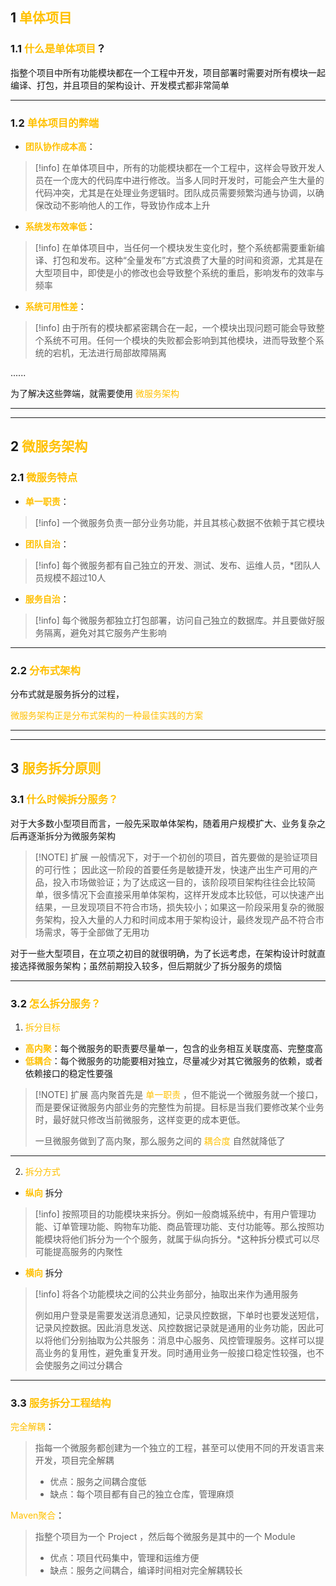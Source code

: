 ## 1 <font color="#ffc000">单体项目</font>
### 1.1 <font color="#ffc000">什么是单体项目</font>？
指整个项目中所有功能模块都在一个工程中开发，项目部署时需要对所有模块一起编译、打包，并且项目的架构设计、开发模式都非常简单

---
### 1.2 <font color="#ffc000">单体项目的弊端</font>
- **<font color="#ffc000">团队协作成本高</font>**：


> [!info] 
> 在单体项目中，所有的功能模块都在一个工程中，这样会导致开发人员在一个庞大的代码库中进行修改。当多人同时开发时，可能会产生大量的代码冲突，尤其是在处理业务逻辑时。团队成员需要频繁沟通与协调，以确保改动不影响他人的工作，导致协作成本上升


- **<font color="#ffc000">系统发布效率低</font>**：

> [!info] 
> 在单体项目中，当任何一个模块发生变化时，整个系统都需要重新编译、打包和发布。这种“全量发布”方式浪费了大量的时间和资源，尤其是在大型项目中，即使是小的修改也会导致整个系统的重启，影响发布的效率与频率


- **<font color="#ffc000">系统可用性差</font>**：

> [!info] 
> 由于所有的模块都紧密耦合在一起，一个模块出现问题可能会导致整个系统不可用。任何一个模块的失败都会影响到其他模块，进而导致整个系统的宕机，无法进行局部故障隔离


......

为了解决这些弊端，就需要使用 <font color="#ffc000">微服务架构</font> 

---
---

## 2 <font color="#ffc000">微服务架构</font>

### 2.1 <font color="#ffc000">微服务特点</font>

- **<font color="#ffc000">单一职责</font>**：


> [!info] 
> 一个微服务负责一部分业务功能，并且其核心数据不依赖于其它模块


- **<font color="#ffc000">团队自治</font>**：

> [!info] 
> 每个微服务都有自己独立的开发、测试、发布、运维人员，*团队人员规模不超过10人

- **<font color="#ffc000">服务自治</font>**：

> [!info] 
> 每个微服务都独立打包部署，访问自己独立的数据库。并且要做好服务隔离，避免对其它服务产生影响

---

### 2.2 <font color="#ffc000">分布式架构</font>

分布式就是服务拆分的过程，

<font color="#ffc000">微服务架构正是分布式架构的一种最佳实践的方案</font>

---
---

## 3 <font color="#ffc000">服务拆分原则</font>

### 3.1 <font color="#ffc000">什么时候拆分服务？</font>

对于大多数小型项目而言，一般先采取单体架构，随着用户规模扩大、业务复杂之后再逐渐拆分为微服务架构


> [!NOTE] 扩展
> 一般情况下，对于一个初创的项目，首先要做的是验证项目的可行性；
> 因此这一阶段的首要任务是敏捷开发，快速产出生产可用的产品，投入市场做验证；为了达成这一目的，该阶段项目架构往往会比较简单，很多情况下会直接采用单体架构，这样开发成本比较低，可以快速产出结果，一旦发现项目不符合市场，损失较小；如果这一阶段采用复杂的微服务架构，投入大量的人力和时间成本用于架构设计，最终发现产品不符合市场需求，等于全部做了无用功

对于一些大型项目，在立项之初目的就很明确，为了长远考虑，在架构设计时就直接选择微服务架构；虽然前期投入较多，但后期就少了拆分服务的烦恼

---

### 3.2 <font color="#ffc000">怎么拆分服务？</font>
1. <font color="#ffc000">拆分目标</font>
- **<font color="#ffc000">高内聚</font>**：每个微服务的职责要尽量单一，包含的业务相互关联度高、完整度高
- **<font color="#ffc000">低耦合</font>**：每个微服务的功能要相对独立，尽量减少对其它微服务的依赖，或者依赖接口的稳定性要强


> [!NOTE] 扩展
> 高内聚首先是 <font color="#ffc000">单一职责</font> ，但不能说一个微服务就一个接口，而是要保证微服务内部业务的完整性为前提。目标是当我们要修改某个业务时，最好就只修改当前微服务，这样变更的成本更低。
> 
> 一旦微服务做到了高内聚，那么服务之间的 <font color="#ffc000">耦合度</font> 自然就降低了

---

2. <font color="#ffc000">拆分方式</font>

- **<font color="#ffc000">纵向</font>** 拆分


> [!info] 
> 按照项目的功能模块来拆分。例如一般商城系统中，有用户管理功能、订单管理功能、购物车功能、商品管理功能、支付功能等。那么按照功能模块将他们拆分为一个个服务，就属于纵向拆分。*这种拆分模式可以尽可能提高服务的内聚性


- **<font color="#ffc000">横向</font>** 拆分

> [!info] 
> 将各个功能模块之间的公共业务部分，抽取出来作为通用服务
> 
> 例如用户登录是需要发送消息通知，记录风控数据，下单时也要发送短信，记录风控数据。因此消息发送、风控数据记录就是通用的业务功能，因此可以将他们分别抽取为公共服务：消息中心服务、风控管理服务。这样可以提高业务的复用性，避免重复开发。同时通用业务一般接口稳定性较强，也不会使服务之间过分耦合

---

### 3.3 <font color="#ffc000">服务拆分工程结构</font>

 <font color="#ffc000">完全解耦</font>：

> 指每一个微服务都创建为一个独立的工程，甚至可以使用不同的开发语言来开发，项目完全解耦
> 
> - 优点：服务之间耦合度低
> - 缺点：每个项目都有自己的独立仓库，管理麻烦

<font color="#ffc000">Maven聚合</font>：

> 指整个项目为一个 Project ，然后每个微服务是其中的一个 Module 
> 
> - 优点：项目代码集中，管理和运维方便
> - 缺点：服务之间耦合，编译时间相对完全解耦较长